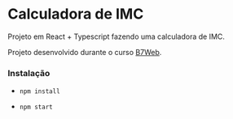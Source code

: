 # Calculadora de IMC

Projeto em React + Typescript fazendo uma calculadora de IMC.

Projeto desenvolvido durante o curso [B7Web](ttps://b7web.com.br).

### Instalação
- `npm install`

- `npm start`
